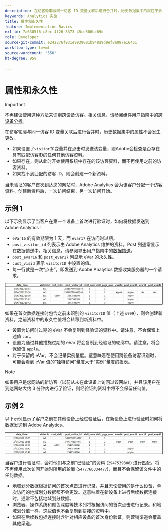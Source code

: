 ```yaml
---
description: 在访客轮廓与同一访客 ID 变量关联后进行合并时，历史数据集中的属性不会发生更改。
keywords: Analytics 实施
title: 属性和永久性
feature: Implementation Basics
exl-id: 7a6305f6-c8ec-4f26-8373-45ce586bc69d
role: Developer
source-git-commit: e242276f931e9939081b948a9d9ef8a087e16461
workflow-type: tm+mt
source-wordcount: '550'
ht-degree: 95%

---
```


# 属性和永久性

>[!IMPORTANT]
>
>不再建议使用这种方法来识别跨设备访客。相关信息，请参阅组件用户指南中的[跨设备分析](/help/components/cda/overview.md)。

在访客轮廓与同一访客 ID 变量关联后进行合并时，历史数据集中的属性不会发生更改。

* 如果设置了`visitorID`变量并在点击时发送该变量，则Adobe会检查是否存在具有匹配访客ID的任何其他访客资料。
* 如果存在，则从此时开始使用系统中存在的该访客资料，而不再使用之前的访客资料。
* 如果找不到匹配的访客 ID，则会创建一个新资料。

当未验证的客户首次到达您的网站时，Adobe Analytics 会为该客户分配一个访客资料。创建新资料后，一次访问结束，另一次访问开始。

## 示例 1

以下示例显示了当客户在第一个设备上首次进行验证时，如何将数据发送到 Adobe Analytics：

* `eVar16` 的有效期限为 1 天，而 `evar17` 在访问时过期。
* `post_visitor_id` 列表示由 Adobe Analytics 维护的资料。Post 列通常显示在数据馈送中。相关信息，请参阅导出用户指南中的[数据馈送](/help/export/analytics-data-feed/data-feed-overview.md)。
* `post_evar16` 和 `post_evar17` 列显示 eVar 的永久性。
* `cust_visid` 表示 `visitorID` 中设置的值。
* 每一行就是一次“点击”，即发送到 Adobe Analytics 数据收集服务器的一个请求。

![跨设备示例 1](assets/xdevice_first.jpg)

如果在首次数据连接时包含之前未识别的 `visitorID` 值（上述 `u999`），则会创建新资料。之前资料中的永久性值将会转移到新资料中。

* 设置为访问时过期的 eVar 不会复制到经验证的资料中。请注意，不会保留上述值 `car`。
* 设置为通过其他措施过期的 eVar 将会复制到经验证的轮廓中。请注意，将会保留值 `apple`。
* 对于保留的 eVar，不会记录实例量度。这意味着在使用跨设备访客识别时，可能会看到 eVar 值的“独特访问”量度大于“实例”量度的报表。

>[!NOTE]
>
>如果用户是您网站的新访客（以前从未在此设备上访问过该网站），并且该用户在到达网站大约 3 分钟内进行了验证，则经验证的资料中将不会保留任何值。

## 示例 2

以下示例显示了客户之前在其他设备上经过验证后，在新设备上进行验证时如何将数据发送到 Adobe Analytics。

![跨设备示例 2](assets/xdevice-subsequent.jpg)

当客户进行验证时，会将他们与之前“已验证”的资料 (`2947539300`) 进行匹配。将不再使用此次访问开始时所用的轮廓 (`5477766334477`)，而且不会保留该文件中的任何数据。

* 地域划分数据根据访问的首次点击进行记录，并且无论使用的是什么设备，单次访问的地域划分数据都不会更改。这意味着在新设备上进行后续数据连接时，通常不包括地域划分数据。
* 浏览器、操作系统和颜色深度等技术列将根据访问的首次点击进行记录。和地域划分值一样，这些值也不会复制到拼接的资料中。
* 如果在后续数包据连接时含针对相应设备的首次身份验证，则营销渠道会覆盖其他渠道。
